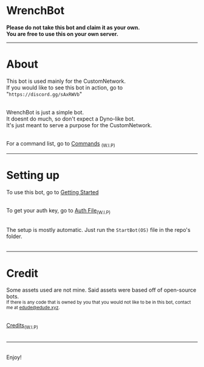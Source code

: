 # WrenchBot
**Please do not take this bot and claim it as your own.<br/>
You are free to use this on your own server.**<br/>

***
# About
This bot is used mainly for the CustomNetwork.<br/>
If you would like to see this bot in action, go to "`https://discord.gg/sAxRWVb`"<br/><br/>

WrenchBot is just a simple bot.<br/>
It doesnt do much, so don't expect a Dyno-like bot.<br/>
It's just meant to serve a purpose for the CustomNetwork.<br/><br/>

For a command list, go to [Commands](#) <sub>(W.I.P)</sub><br/>
***
# Setting up
To use this bot, go to [Getting Started](https://github.com/Edude42/WrenchBot/wiki/Getting-Started)<br/><br/>

To get your auth key, go to [Auth File](#)<sub>(W.I.P)</sub><br/><br/>

The setup is mostly automatic. Just run the `StartBot(OS)` file in the repo's folder.<br/><br/>

***
# Credit
Some assets used are not mine. Said assets were based off of open-source bots.<br/>
<sub>If there is any code that is owned by you that you would not like to be in this bot, contact me at edude@edude.xyz.</sub><br/><br/>

[Credits](#)<sub>(W.I.P)</sub><br/><br/>

***
<br/>Enjoy!

